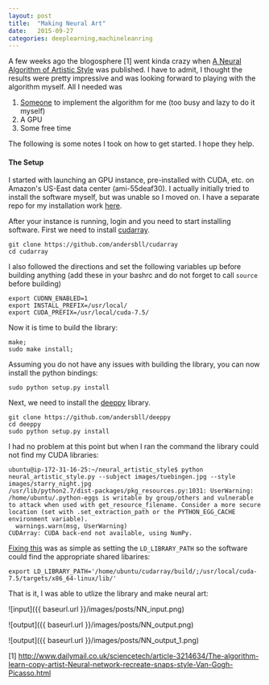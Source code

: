 ```yaml
---
layout: post
title:  "Making Neural Art"
date:   2015-09-27
categories: deeplearning,machineleanring
---
```


A few weeks ago the blogosphere [1] went kinda crazy when [A Neural Algorithm of Artistic Style](http://arxiv.org/pdf/1508.06576v1.pdf) was published. I have to admit, I thought the results were pretty impressive and was looking forward to playing with the algorithm myself. All I needed was 

1. [Someone](https://github.com/andersbll) to implement the algorithm for me (too busy and lazy to do it myself)
1. A GPU
1. Some free time

The following is some notes I took on how to get started. I hope they help.

#### The Setup

I started with launching an GPU instance, pre-installed with CUDA, etc. on Amazon's US-East data center (ami-55deaf30). I actually initially tried to install the software myself, but was unable so I moved on. I have a separate repo for my installation work [here](). 

After your instance is running, login and you need to start installing software. First we need to install [cudarray](https://github.com/andersbll/cudarray).

```
git clone https://github.com/andersbll/cudarray
cd cudarray
```

I also followed the directions and set the following variables up before building anything (add these in your bashrc and do not forget to call `source` before building)

```
export CUDNN_ENABLED=1
export INSTALL_PREFIX=/usr/local/
export CUDA_PREFIX=/usr/local/cuda-7.5/
```

Now it is time to build the library:

```
make; 
sudo make install; 
```

Assuming you do not have any issues with building the library, you can now install the python bindings:

```
sudo python setup.py install
```

Next, we need to install the [deeppy](https://github.com/andersbll/deeppy) library.

```
git clone https://github.com/andersbll/deeppy
cd deeppy
sudo python setup.py install
```

I had no problem at this point but when I ran the command the library could not find my CUDA libraries:

```
ubuntu@ip-172-31-16-25:~/neural_artistic_style$ python neural_artistic_style.py --subject images/tuebingen.jpg --style images/starry_night.jpg
/usr/lib/python2.7/dist-packages/pkg_resources.py:1031: UserWarning: /home/ubuntu/.python-eggs is writable by group/others and vulnerable to attack when used with get_resource_filename. Consider a more secure location (set with .set_extraction_path or the PYTHON_EGG_CACHE environment variable).
  warnings.warn(msg, UserWarning)
CUDArray: CUDA back-end not available, using NumPy.
```

[Fixing this](https://github.com/andersbll/neural_artistic_style/issues/20) was as simple as setting the `LD_LIBRARY_PATH` so the software could find the appropriate shared libarires:

```
export LD_LIBRARY_PATH='/home/ubuntu/cudarray/build/;/usr/local/cuda-7.5/targets/x86_64-linux/lib/'
```

That is it, I was able to utlize the library and make neural art:


![input]({{ baseurl.url }}/images/posts/NN_input.png)


![output]({{ baseurl.url }}/images/posts/NN_output.png)

![output]({{ baseurl.url }}/images/posts/NN_output_1.png)


[1] http://www.dailymail.co.uk/sciencetech/article-3214634/The-algorithm-learn-copy-artist-Neural-network-recreate-snaps-style-Van-Gogh-Picasso.html
